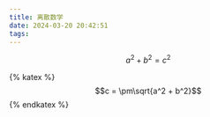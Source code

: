 ```yaml
---
title: 离散数学
date: 2024-03-20 20:42:51
tags:
---
```

$$a^2+b^2=c^2$$

{% katex %}
$$c = \pm\sqrt{a^2 + b^2}$$
{% endkatex %}